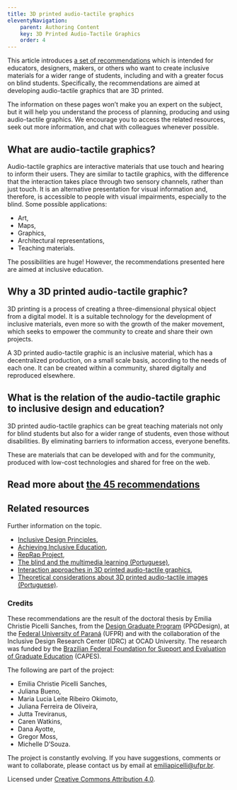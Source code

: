 ```yaml
---
title: 3D printed audio-tactile graphics
eleventyNavigation:
    parent: Authoring Content
    key: 3D Printed Audio-Tactile Graphics
    order: 4
---
```

This article introduces [a set of recommendations](/techniques/45-recommendations-for-3d-printed-audio-tactile-graphic-design/)
which is intended for educators, designers, makers, or others who want to create inclusive materials for a wider range
of students, including and with a greater focus on blind students. Specifically, the recommendations are aimed at
developing audio-tactile graphics that are 3D printed.

The information on these pages won’t make you an expert on the subject, but it will help you understand the process of
planning, producing and using audio-tactile graphics. We encourage you to access the related resources, seek out more
information, and chat with colleagues whenever possible.

## What are audio-tactile graphics?

Audio-tactile graphics are interactive materials that use touch and hearing to inform their users. They are similar to
tactile graphics, with the difference that the interaction takes place through two sensory channels, rather than just
touch. It is an alternative presentation for visual information and, therefore, is accessible to people with visual
impairments, especially to the blind. Some possible applications:

- Art,
- Maps,
- Graphics,
- Architectural representations,
- Teaching materials.

The possibilities are huge! However, the recommendations presented here are aimed at inclusive education.

## Why a 3D printed audio-tactile graphic?

3D printing is a process of creating a three-dimensional physical object from a digital model. It is a suitable
technology for the development of inclusive materials, even more so with the growth of the maker movement, which seeks
to empower the community to create and share their own projects.

A 3D printed audio-tactile graphic is an inclusive material, which has a decentralized production, on a small scale
basis, according to the needs of each one. It can be created within a community, shared digitally and reproduced elsewhere.

## What is the relation of the audio-tactile graphic to inclusive design and education?

3D printed audio-tactile graphics can be great teaching materials not only for blind students but also for a wider range
of students, even those without disabilities. By eliminating barriers to information access, everyone benefits.

These are materials that can be developed with and for the community, produced with low-cost technologies and shared for
free on the web.

## Read more about [the 45 recommendations](/techniques/45-recommendations-for-3d-printed-audio-tactile-graphic-design/)

## Related resources

Further information on the topic.

- [Inclusive Design Principles](https://inclusivedesignprinciples.org),
- [Achieving Inclusive Education](/perspectives/achieving-inclusive-education),
- [RepRap Project](https://reprap.org/wiki/RepRap),
- [The blind and the multimedia learning (Portuguese)](https://infodesign.org.br/infodesign/article/view/828),
- [Interaction approaches in 3D printed audio-tactile graphics](https://books.google.ca/books?id=F3tREAAAQBAJ&pg=PA96&dq=Experience+Design:+Korea+%26+Latin+America+Research+Exchange&source=gbs_toc_r&cad=3#v=onepage&q=Experience%20Design%3A%20Korea%20%26%20Latin%20America%20Research%20Exchange&f=false),
- [Theoretical considerations about 3D printed audio-tactile images (Portuguese)](https://www.canal6livraria.com.br/pd-87e07c-tecnologia-assistiva-abordagens-teoricas.html).

### Credits

These recommendations are the result of the doctoral thesis by Emilia Christie Picelli Sanches, from the
[Design Graduate Program](http://www.prppg.ufpr.br/site/ppgdesign/pb/) (PPGDesign), at the
[Federal University of Paraná](https://www.ufpr.br/portalufpr/) (UFPR) and with the collaboration of the
Inclusive Design Research Center (IDRC) at OCAD University. The research was funded by the
[Brazilian Federal Foundation for Support and Evaluation of Graduate Education](https://www.gov.br/capes/pt-br) (CAPES).

The following are part of the project:

- Emilia Christie Picelli Sanches,
- Juliana Bueno,
- Maria Lucia Leite Ribeiro Okimoto,
- Juliana Ferreira de Oliveira,
- Jutta Treviranus,
- Caren Watkins,
- Dana Ayotte,
- Gregor Moss,
- Michelle D’Souza.

The project is constantly evolving. If you have suggestions, comments or want to collaborate, please contact us by email
at <emiliapicelli@ufpr.br>.

Licensed under [Creative Commons Attribution 4.0](https://creativecommons.org/licenses/by/4.0/).
